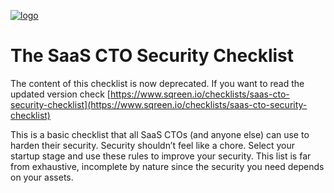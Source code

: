 [![logo](https://cto-security-checklist.sqreen.io/images/github.jpg)](https://cto-security-checklist.sqreen.io/)

# The SaaS CTO Security Checklist

The content of this checklist is now deprecated. If you want to read the updated version check [https://www.sqreen.io/checklists/saas-cto-security-checklist](https://www.sqreen.io/checklists/saas-cto-security-checklist)

This is a basic checklist that all SaaS CTOs (and anyone else) can use to harden their security. Security shouldn’t feel like a chore. Select your startup stage and use these rules to improve your security. This list is far from exhaustive, incomplete by nature since the security you need depends on your assets.
